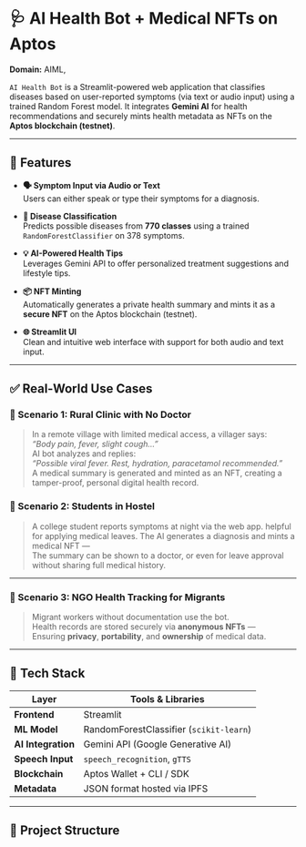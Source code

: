 # 🩺 AI Health Bot + Medical NFTs on Aptos  
**Domain:** AIML,

`AI Health Bot` is a Streamlit-powered web application that classifies diseases based on user-reported symptoms (via text or audio input) using a trained Random Forest model. It integrates **Gemini AI** for health recommendations and securely mints health metadata as NFTs on the **Aptos blockchain (testnet)**.

---

## 🚀 Features

- **🗣️ Symptom Input via Audio or Text**  
  Users can either speak or type their symptoms for a diagnosis.

- **🧠 Disease Classification**  
  Predicts possible diseases from **770 classes** using a trained `RandomForestClassifier` on 378 symptoms.

- **💡 AI-Powered Health Tips**  
  Leverages Gemini API to offer personalized treatment suggestions and lifestyle tips.

- **📦 NFT Minting**  
  Automatically generates a private health summary and mints it as a **secure NFT** on the Aptos blockchain (testnet).

- **🌐 Streamlit UI**  
  Clean and intuitive web interface with support for both audio and text input.

---

## ✅ Real-World Use Cases

### 📍 Scenario 1: **Rural Clinic with No Doctor**
> In a remote village with limited medical access, a villager says:  
> _“Body pain, fever, slight cough…”_  
> AI bot analyzes and replies:  
> _“Possible viral fever. Rest, hydration, paracetamol recommended.”_  
> A medical summary is generated and minted as an NFT, creating a tamper-proof, personal digital health record.

### 🏫 Scenario 2: **Students in Hostel**
> A college student reports symptoms at night via the web app.
> helpful for applying medical leaves.
> The AI generates a diagnosis and mints a medical NFT —  
> The summary can be shown to a doctor, or even for leave approval without sharing full medical history.

---

### 👷 Scenario 3: **NGO Health Tracking for Migrants**
> Migrant workers without documentation use the bot.  
> Health records are stored securely via **anonymous NFTs** —  
> Ensuring **privacy**, **portability**, and **ownership** of medical data.

---

## 🧬 Tech Stack

| Layer       | Tools & Libraries |
|-------------|-------------------|
| **Frontend** | Streamlit |
| **ML Model** | RandomForestClassifier (`scikit-learn`) |
| **AI Integration** | Gemini API (Google Generative AI) |
| **Speech Input** | `speech_recognition`, `gTTS` |
| **Blockchain** | Aptos Wallet + CLI / SDK |
| **Metadata** | JSON format hosted via IPFS |

---

## 📁 Project Structure



